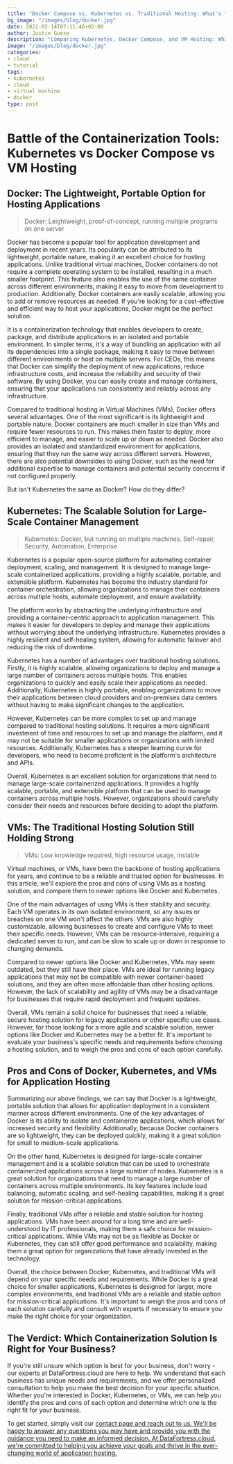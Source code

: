 ```yaml
---
title: "Docker Compose vs. Kubernetes vs. Traditional Hosting: What's the Best Way to Host Your Application?"
bg_image: "/images/blog/docker.jpg"
date: 2022-02-14T07:11:46+02:00
author: Justin Guese
description: "Comparing Kubernetes, Docker Compose, and VM Hosting: Which is Best?"
image: "/images/blog/docker.jpg"
categories:
- cloud
- tutorial
tags:
- kubernetes
- cloud
- virtual machine
- docker
type: post
---
```


# Battle of the Containerization Tools: Kubernetes vs Docker Compose vs VM Hosting


## Docker: The Lightweight, Portable Option for Hosting Applications

> Docker: Leightweight, proof-of-concept, running multiple programs on one server

Docker has become a popular tool for application development and deployment in recent years. Its popularity can be attributed to its lightweight, portable nature, making it an excellent choice for hosting applications. Unlike traditional virtual machines, Docker containers do not require a complete operating system to be installed, resulting in a much smaller footprint. This feature also enables the use of the same container across different environments, making it easy to move from development to production. Additionally, Docker containers are easily scalable, allowing you to add or remove resources as needed. If you're looking for a cost-effective and efficient way to host your applications, Docker might be the perfect solution.

It is a containerization technology that enables developers to create, package, and distribute applications in an isolated and portable environment. In simpler terms, it's a way of bundling an application with all its dependencies into a single package, making it easy to move between different environments or host on multiple servers. For CEOs, this means that Docker can simplify the deployment of new applications, reduce infrastructure costs, and increase the reliability and security of their software. By using Docker, you can easily create and manage containers, ensuring that your applications run consistently and reliably across any infrastructure.

Compared to traditional hosting in Virtual Machines (VMs), Docker offers several advantages. One of the most significant is its lightweight and portable nature. Docker containers are much smaller in size than VMs and require fewer resources to run. This makes them faster to deploy, more efficient to manage, and easier to scale up or down as needed. Docker also provides an isolated and standardized environment for applications, ensuring that they run the same way across different servers. However, there are also potential downsides to using Docker, such as the need for additional expertise to manage containers and potential security concerns if not configured properly.

But isn't Kubernetes the same as Docker? How do they differ?

## Kubernetes: The Scalable Solution for Large-Scale Container Management

> Kubernetes: Docker, but running on multiple machines. Self-repair, Security, Automation, Enterprise

Kubernetes is a popular open-source platform for automating container deployment, scaling, and management. It is designed to manage large-scale containerized applications, providing a highly scalable, portable, and extensible platform. Kubernetes has become the industry standard for container orchestration, allowing organizations to manage their containers across multiple hosts, automate deployment, and ensure availability.

The platform works by abstracting the underlying infrastructure and providing a container-centric approach to application management. This makes it easier for developers to deploy and manage their applications without worrying about the underlying infrastructure. Kubernetes provides a highly resilient and self-healing system, allowing for automatic failover and reducing the risk of downtime.

Kubernetes has a number of advantages over traditional hosting solutions. Firstly, it is highly scalable, allowing organizations to deploy and manage a large number of containers across multiple hosts. This enables organizations to quickly and easily scale their applications as needed. Additionally, Kubernetes is highly portable, enabling organizations to move their applications between cloud providers and on-premises data centers without having to make significant changes to the application.

However, Kubernetes can be more complex to set up and manage compared to traditional hosting solutions. It requires a more significant investment of time and resources to set up and manage the platform, and it may not be suitable for smaller applications or organizations with limited resources. Additionally, Kubernetes has a steeper learning curve for developers, who need to become proficient in the platform's architecture and APIs.

Overall, Kubernetes is an excellent solution for organizations that need to manage large-scale containerized applications. It provides a highly scalable, portable, and extensible platform that can be used to manage containers across multiple hosts. However, organizations should carefully consider their needs and resources before deciding to adopt the platform.


## VMs: The Traditional Hosting Solution Still Holding Strong

> VMs: Low knowledge required, high resource usage, instable

Virtual machines, or VMs, have been the backbone of hosting applications for years, and continue to be a reliable and trusted option for businesses. In this article, we'll explore the pros and cons of using VMs as a hosting solution, and compare them to newer options like Docker and Kubernetes.

One of the main advantages of using VMs is their stability and security. Each VM operates in its own isolated environment, so any issues or breaches on one VM won't affect the others. VMs are also highly customizable, allowing businesses to create and configure VMs to meet their specific needs. However, VMs can be resource-intensive, requiring a dedicated server to run, and can be slow to scale up or down in response to changing demands.

Compared to newer options like Docker and Kubernetes, VMs may seem outdated, but they still have their place. VMs are ideal for running legacy applications that may not be compatible with newer container-based solutions, and they are often more affordable than other hosting options. However, the lack of scalability and agility of VMs may be a disadvantage for businesses that require rapid deployment and frequent updates.

Overall, VMs remain a solid choice for businesses that need a reliable, secure hosting solution for legacy applications or other specific use cases. However, for those looking for a more agile and scalable solution, newer options like Docker and Kubernetes may be a better fit. It's important to evaluate your business's specific needs and requirements before choosing a hosting solution, and to weigh the pros and cons of each option carefully.

## Pros and Cons of Docker, Kubernetes, and VMs for Application Hosting

Summarizing our above findings, we can say that Docker is a lightweight, portable solution that allows for application deployment in a consistent manner across different environments. One of the key advantages of Docker is its ability to isolate and containerize applications, which allows for increased security and flexibility. Additionally, because Docker containers are so lightweight, they can be deployed quickly, making it a great solution for small to medium-scale applications.

On the other hand, Kubernetes is designed for large-scale container management and is a scalable solution that can be used to orchestrate containerized applications across a large number of nodes. Kubernetes is a great solution for organizations that need to manage a large number of containers across multiple environments. Its key features include load balancing, automatic scaling, and self-healing capabilities, making it a great solution for mission-critical applications.

Finally, traditional VMs offer a reliable and stable solution for hosting applications. VMs have been around for a long time and are well-understood by IT professionals, making them a safe choice for mission-critical applications. While VMs may not be as flexible as Docker or Kubernetes, they can still offer good performance and scalability, making them a great option for organizations that have already invested in the technology.

Overall, the choice between Docker, Kubernetes, and traditional VMs will depend on your specific needs and requirements. While Docker is a great choice for smaller applications, Kubernetes is designed for larger, more complex environments, and traditional VMs are a reliable and stable option for mission-critical applications. It's important to weigh the pros and cons of each solution carefully and consult with experts if necessary to ensure you make the right choice for your organization.


## The Verdict: Which Containerization Solution Is Right for Your Business?

If you're still unsure which option is best for your business, don't worry - our experts at DataFortress.cloud are here to help. We understand that each business has unique needs and requirements, and we offer personalized consultation to help you make the best decision for your specific situation. Whether you're interested in Docker, Kubernetes, or VMs, we can help you identify the pros and cons of each option and determine which one is the right fit for your business.

To get started, simply visit our [contact page and reach out to us. We'll be happy to answer any questions you may have and provide you with the guidance you need to make an informed decision. At DataFortress.cloud, we're committed to helping you achieve your goals and thrive in the ever-changing world of application hosting.](/contact)